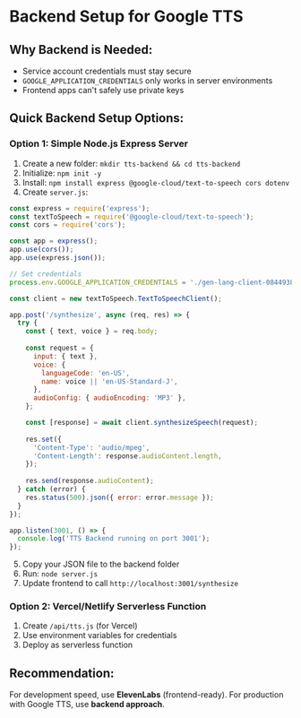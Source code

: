 # Backend Setup for Google TTS

## Why Backend is Needed:
- Service account credentials must stay secure
- `GOOGLE_APPLICATION_CREDENTIALS` only works in server environments
- Frontend apps can't safely use private keys

## Quick Backend Setup Options:

### Option 1: Simple Node.js Express Server

1. Create a new folder: `mkdir tts-backend && cd tts-backend`
2. Initialize: `npm init -y`
3. Install: `npm install express @google-cloud/text-to-speech cors dotenv`
4. Create `server.js`:

```javascript
const express = require('express');
const textToSpeech = require('@google-cloud/text-to-speech');
const cors = require('cors');

const app = express();
app.use(cors());
app.use(express.json());

// Set credentials
process.env.GOOGLE_APPLICATION_CREDENTIALS = './gen-lang-client-0844938419-e5bc200ea1ed.json';

const client = new textToSpeech.TextToSpeechClient();

app.post('/synthesize', async (req, res) => {
  try {
    const { text, voice } = req.body;
    
    const request = {
      input: { text },
      voice: {
        languageCode: 'en-US',
        name: voice || 'en-US-Standard-J',
      },
      audioConfig: { audioEncoding: 'MP3' },
    };

    const [response] = await client.synthesizeSpeech(request);
    
    res.set({
      'Content-Type': 'audio/mpeg',
      'Content-Length': response.audioContent.length,
    });
    
    res.send(response.audioContent);
  } catch (error) {
    res.status(500).json({ error: error.message });
  }
});

app.listen(3001, () => {
  console.log('TTS Backend running on port 3001');
});
```

5. Copy your JSON file to the backend folder
6. Run: `node server.js`
7. Update frontend to call `http://localhost:3001/synthesize`

### Option 2: Vercel/Netlify Serverless Function

1. Create `/api/tts.js` (for Vercel)
2. Use environment variables for credentials
3. Deploy as serverless function

## Recommendation:
For development speed, use **ElevenLabs** (frontend-ready).
For production with Google TTS, use **backend approach**.